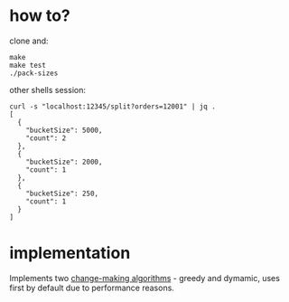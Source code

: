 # how to?
clone and:
```
make
make test
./pack-sizes
```

other shells session:
```
curl -s "localhost:12345/split?orders=12001" | jq .
[
  {
    "bucketSize": 5000,
    "count": 2
  },
  {
    "bucketSize": 2000,
    "count": 1
  },
  {
    "bucketSize": 250,
    "count": 1
  }
]
```

# implementation
Implements two [change-making algorithms](https://en.wikipedia.org/wiki/Change-making_problem) - greedy and dymamic, uses first by default due to performance 
reasons.

